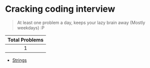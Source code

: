 # Cracking coding interview

> At least one problem a day, keeps your lazy brain away (Mostly weekdays) :P

| Total Problems |
| :------------: |
|       1        |

- [Strings](./strings/README.md)
